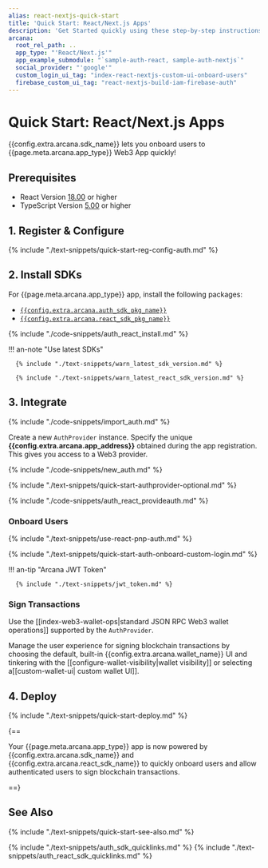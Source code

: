 ```yaml
---
alias: react-nextjs-quick-start
title: 'Quick Start: React/Next.js Apps'
description: 'Get Started quickly using these step-by-step instructions for using the Arcana Auth product in React/Next.js apps. Use Arcana Developer dashboard to first register the app, get a client ID and use this client ID to integrate the app with the Arcana Auth SDK.'
arcana:
  root_rel_path: ..
  app_type: "'React/Next.js'"
  app_example_submodule: "`sample-auth-react, sample-auth-nextjs`"
  social_provider: "'google'"
  custom_login_ui_tag: "index-react-nextjs-custom-ui-onboard-users"
  firebase_custom_ui_tag: "react-nextjs-build-iam-firebase-auth"
---
```


# Quick Start: React/Next.js Apps

{{config.extra.arcana.sdk_name}} lets you onboard users to {{page.meta.arcana.app_type}} Web3 App quickly!

## Prerequisites

* React Version [18.00](https://github.com/facebook/react/blob/main/CHANGELOG.md#1800-march-29-2022) or higher
* TypeScript Version [5.00](https://github.com/microsoft/TypeScript/releases/tag/v5.0.2) or higher

## 1. Register & Configure 

{% include "./text-snippets/quick-start-reg-config-auth.md" %}

## 2. Install SDKs

For {{page.meta.arcana.app_type}} app, install the following packages:

* [`{{config.extra.arcana.auth_sdk_pkg_name}}`](https://www.npmjs.com/package/@arcana/auth)
* [`{{config.extra.arcana.react_sdk_pkg_name}}`](https://www.npmjs.com/package/@arcana/auth-react)

{% include "./code-snippets/auth_react_install.md" %}

!!! an-note "Use latest SDKs"
  
      {% include "./text-snippets/warn_latest_sdk_version.md" %}

      {% include "./text-snippets/warn_latest_react_sdk_version.md" %}

## 3. Integrate

{% include "./code-snippets/import_auth.md" %}

Create a new `AuthProvider` instance. Specify the unique **{{config.extra.arcana.app_address}}** obtained during the app registration. This gives you access to a Web3 provider.

{% include "./code-snippets/new_auth.md" %}

{% include "./text-snippets/quick-start-authprovider-optional.md" %}

{% include "./code-snippets/auth_react_provideauth.md" %}

### Onboard Users

{% include "./text-snippets/use-react-pnp-auth.md" %}

{% include "./text-snippets/quick-start-auth-onboard-custom-login.md" %}

!!! an-tip "Arcana JWT Token"

      {% include "./text-snippets/jwt_token.md" %}

### Sign Transactions

Use the [[index-web3-wallet-ops|standard JSON RPC Web3 wallet operations]] supported by the `AuthProvider`. 

Manage the user experience for signing blockchain transactions by choosing the default, built-in {{config.extra.arcana.wallet_name}} UI and tinkering with the [[configure-wallet-visibility|wallet visibility]] or selecting a[[custom-wallet-ui| custom wallet UI]].

## 4. Deploy

{% include "./text-snippets/quick-start-deploy.md" %}

{==

Your {{page.meta.arcana.app_type}} app is now powered by {{config.extra.arcana.sdk_name}} and {{config.extra.arcana.react_sdk_name}} to quickly onboard users and allow authenticated users to sign blockchain transactions.

==}

## See Also

{% include "./text-snippets/quick-start-see-also.md" %}

{% include "./text-snippets/auth_sdk_quicklinks.md" %}
{% include "./text-snippets/auth_react_sdk_quicklinks.md" %}

